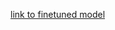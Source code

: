 [link to finetuned model](https://drive.google.com/drive/folders/1LGR8IbP0HI-x9JjDi-Qdszchee_DL6Km?usp=sharing](https://drive.google.com/drive/folders/1LGR8IbP0HI-x9JjDi-Qdszchee_DL6Km?usp=sharing))
